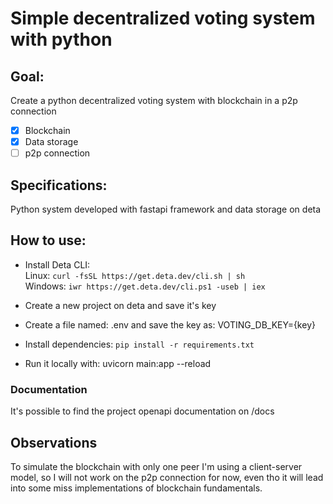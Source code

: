# Simple decentralized voting system with python

## Goal:
Create a python decentralized voting system with blockchain in a p2p connection
- [x] Blockchain
- [x] Data storage
- [ ] p2p connection

## Specifications:
Python system developed with fastapi framework and data storage on deta

## How to use:
- Install Deta CLI:\
Linux: `curl -fsSL https://get.deta.dev/cli.sh | sh`\
Windows: `iwr https://get.deta.dev/cli.ps1 -useb | iex`

- Create a new project on deta and save it's key

- Create a file named: .env and save the key as: VOTING_DB_KEY={key}

- Install dependencies: `pip install -r requirements.txt`

- Run it locally with: uvicorn main:app --reload

### Documentation
It's possible to find the project openapi documentation on /docs

## Observations
To simulate the blockchain with only one peer I'm using a client-server model, so I will not work on the p2p connection for now, even tho it will lead into some miss implementations of blockchain fundamentals.  